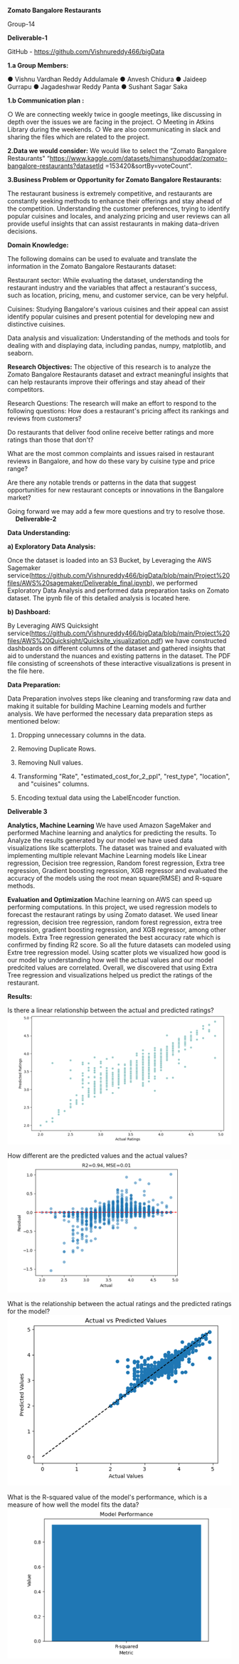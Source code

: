  **Zomato Bangalore Restaurants**

 Group-14

 **Deliverable-1**

GitHub - https://github.com/Vishnureddy466/bigData


**1.a	Group Members:**

●	Vishnu Vardhan Reddy Addulamale
●	Anvesh Chidura
●	Jaideep Gurrapu
●	Jagadeshwar Reddy Panta
●	Sushant Sagar Saka



**1.b	Communication plan :**

○	We are connecting weekly twice in google meetings, like discussing in depth over the issues we are facing in the project.
○	Meeting in Atkins Library during the weekends.
○	We are also communicating in slack and sharing the files which are related to the project.

  **2.Data we would consider:**
We would like to select the ”Zomato Bangalore Restaurants" “https://www.kaggle.com/datasets/himanshupoddar/zomato-bangalore-restaurants?datasetId
=153420&sortBy=voteCount”.

  **3.Business Problem or Opportunity for Zomato Bangalore Restaurants:**

The restaurant business is extremely competitive, and restaurants are constantly seeking methods to enhance their offerings and stay ahead of the competition. Understanding the customer preferences, trying to identify popular cuisines and locales, and analyzing pricing and user reviews can all provide useful insights that can assist restaurants in making data-driven decisions.


**Domain Knowledge:**
 
 The following domains can be used to evaluate and translate the information in the Zomato Bangalore     Restaurants dataset:

Restaurant sector: While evaluating the dataset, understanding the restaurant industry and the variables that affect a restaurant's success, such as location, pricing, menu, and customer service, can be very helpful.

Cuisines: Studying Bangalore's various cuisines and their appeal can assist identify popular cuisines and present potential for developing new and distinctive cuisines.

Data analysis and visualization: Understanding of the methods and tools for dealing with and displaying data, including pandas, numpy, matplotlib, and seaborn.

**Research Objectives:**
The objective of this research is to analyze the Zomato Bangalore Restaurants dataset and extract meaningful insights that can help restaurants improve their offerings and stay ahead of their competitors.

Research Questions:
The research will make an effort to respond to the following questions:
How does a restaurant's pricing affect its rankings and reviews from customers?


Do restaurants that deliver food online receive better ratings and more ratings than those that don't?

What are the most common complaints and issues raised in restaurant reviews in Bangalore, and how do these vary by cuisine type and price range?

Are there any notable trends or patterns in the data that suggest opportunities for new restaurant concepts or innovations in the Bangalore market?

Going forward we may add a few more questions and try to resolve those.
 
**Deliverable-2**

**Data Understanding:**

**a) Exploratory Data Analysis:**

Once the dataset is loaded into an S3 Bucket, by Leveraging the AWS Sagemaker service(https://github.com/Vishnureddy466/bigData/blob/main/Project%20files/AWS%20sagemaker/Deliverable_final.ipynb), we performed Exploratory Data Analysis and performed data preparation tasks on Zomato dataset. The ipynb file of this detailed analysis is located here.

 **b) Dashboard:**

By Leveraging AWS Quicksight service(https://github.com/Vishnureddy466/bigData/blob/main/Project%20files/AWS%20Quicksight/Quicksite_visualization.pdf) we have constructed dashboards on different columns of the dataset and gathered insights that aid to understand the nuances and existing patterns in the dataset. The PDF file consisting of screenshots of these interactive visualizations is present in the file here. 

**Data Preparation:**

Data Preparation involves steps like cleaning and transforming raw data and making it suitable for building Machine Learning models and further analysis. We have performed the necessary data preparation steps as mentioned below:

1. Dropping unnecessary columns in the data.

2. Removing Duplicate Rows.

3. Removing Null values.

4. Transforming "Rate", "estimated_cost_for_2_ppl", "rest_type", "location", and "cuisines" columns.

5.  Encoding textual data using the LabelEncoder function.

**Deliverable 3**

**Analytics, Machine Learning**
We have used Amazon SageMaker and performed Machine learning and analytics for predicting the results. To Analyze the results generated by our model we have used data visualizations like scatterplots. The dataset was trained and evaluated with implementing multiple relevant Machine Learning models like Linear regression, Decision tree regression, Random forest regression, Extra tree regression, Gradient boosting regression, XGB regressor and evaluated the accuracy of the models using the root mean square(RMSE) and R-square methods.

**Evaluation and Optimization**
Machine learning on AWS can speed up performing computations. In this project, we used regression models to forecast the restaurant ratings by using Zomato dataset. We used linear regression, decision tree regression, random forest regression, extra tree regression, gradient boosting regression, and XGB regressor, among other models. Extra Tree regression generated the best accuracy rate which is confirmed by finding R2 score. So all the future datasets can modeled using Extre tree regression model. Using scatter plots we visualized how good is our model by understanding how well the actual values and our model predcited values are correlated. Overall, we discovered that using Extra Tree regression and visualizations helped us predict the ratings of the restaurant.

**Results:**

Is there a linear relationship between the actual and predicted ratings?
![new_image](images/1.png)

How different are the predicted values and the actual values?
![new_image](images/2.png)

What is the relationship between the actual ratings and the predicted ratings for the model?
![new_image](images/3.png)

What is the R-squared value of the model's performance, which is a measure of how well the model fits the data?
![new_image](images/4.png)

